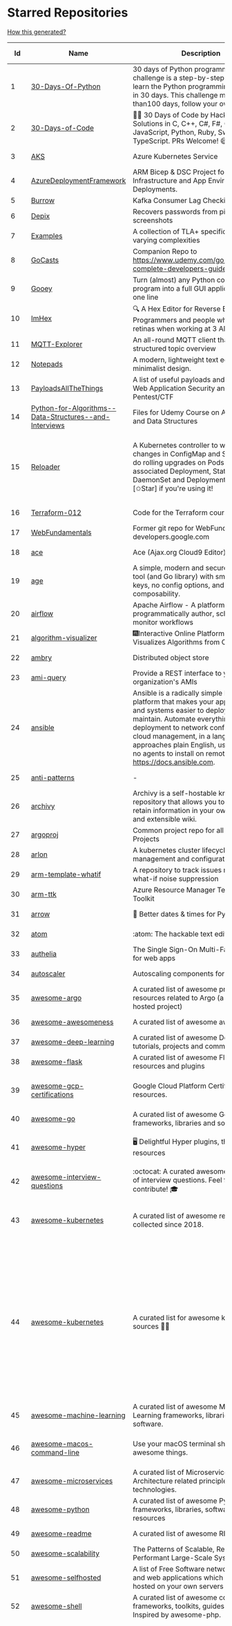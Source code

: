 # Starred Repositories  
[How this generated?](../master/USAGE.md)  
  
| Id 			| Name			| Description | Star Counts | Topics/Tags   | Last Updated 	|  
| ----------- | ----------- 	| ----------- | ----------- | ----------- 	| -----------   |  
|1|[30-Days-Of-Python](https://github.com/Asabeneh/30-Days-Of-Python.git)|30 days of Python programming challenge is a step-by-step guide to learn the Python programming language in 30 days. This challenge may take more than100 days, follow your own pace. |14870||17-11-2021|  
|2|[30-Days-of-Code](https://github.com/xeoneux/30-Days-of-Code.git)|👨‍💻 30 Days of Code by HackerRank Solutions in C, C++, C#, F#, Go, Java, JavaScript, Python, Ruby, Swift & TypeScript. PRs Welcome! 😄|758||17-8-2022|  
|3|[AKS](https://github.com/Azure/AKS.git)|Azure Kubernetes Service|1575||26-9-2022|  
|4|[AzureDeploymentFramework](https://github.com/brwilkinson/AzureDeploymentFramework.git)|ARM Bicep & DSC Project for Azure Infrastructure and App Environment Deployments.|78||12-9-2022|  
|5|[Burrow](https://github.com/linkedin/Burrow.git)|Kafka Consumer Lag Checking|3330|||  
|6|[Depix](https://github.com/beurtschipper/Depix.git)|Recovers passwords from pixelized screenshots|22782||16-6-2022|  
|7|[Examples](https://github.com/tlaplus/Examples.git)|A collection of TLA+ specifications of varying complexities|967||26-9-2022|  
|8|[GoCasts](https://github.com/StephenGrider/GoCasts.git)|Companion Repo to https://www.udemy.com/go-the-complete-developers-guide/|1780||25-8-2017|  
|9|[Gooey](https://github.com/chriskiehl/Gooey.git)|Turn (almost) any Python command line program into a full GUI application with one line|16739||8-5-2022|  
|10|[ImHex](https://github.com/WerWolv/ImHex.git)|🔍 A Hex Editor for Reverse Engineers, Programmers and people who value their retinas when working at 3 AM.|21240||26-9-2022|  
|11|[MQTT-Explorer](https://github.com/thomasnordquist/MQTT-Explorer.git)|An all-round MQTT client that provides a structured topic overview|1949||27-2-2022|  
|12|[Notepads](https://github.com/0x7c13/Notepads.git)|A modern, lightweight text editor with a minimalist design.|6743||7-6-2022|  
|13|[PayloadsAllTheThings](https://github.com/swisskyrepo/PayloadsAllTheThings.git)|A list of useful payloads and bypass for Web Application Security and Pentest/CTF|41377||23-9-2022|  
|14|[Python-for-Algorithms--Data-Structures--and-Interviews](https://github.com/jmportilla/Python-for-Algorithms--Data-Structures--and-Interviews.git)|Files for Udemy Course on Algorithms and Data Structures|2160||1-7-2022|  
|15|[Reloader](https://github.com/stakater/Reloader.git)|A Kubernetes controller to watch changes in ConfigMap and Secrets and do rolling upgrades on Pods with their associated Deployment, StatefulSet, DaemonSet and DeploymentConfig – [✩Star] if you're using it!|4089|kubernetes, openshift, configmap, secrets, pods, deployments, daemonset, statefulsets, k8s, watch-changes, deploymentconfigs|27-9-2022|  
|16|[Terraform-012](https://github.com/addamstj/Terraform-012.git)|Code for the Terraform course|73||6-7-2020|  
|17|[WebFundamentals](https://github.com/google/WebFundamentals.git)|Former git repo for WebFundamentals on developers.google.com|13546||10-8-2022|  
|18|[ace](https://github.com/ajaxorg/ace.git)|Ace (Ajax.org Cloud9 Editor)|24903||26-9-2022|  
|19|[age](https://github.com/FiloSottile/age.git)|A simple, modern and secure encryption tool (and Go library) with small explicit keys, no config options, and UNIX-style composability.|11568||26-9-2022|  
|20|[airflow](https://github.com/apache/airflow.git)|Apache Airflow - A platform to programmatically author, schedule, and monitor workflows|27647||28-9-2022|  
|21|[algorithm-visualizer](https://github.com/algorithm-visualizer/algorithm-visualizer.git)|:fireworks:Interactive Online Platform that Visualizes Algorithms from Code|39133||13-4-2022|  
|22|[ambry](https://github.com/linkedin/ambry.git)|Distributed object store|1560||28-9-2022|  
|23|[ami-query](https://github.com/intuit/ami-query.git)|Provide a REST interface to your organization's AMIs|38||31-8-2020|  
|24|[ansible](https://github.com/ansible/ansible.git)|Ansible is a radically simple IT automation platform that makes your applications and systems easier to deploy and maintain. Automate everything from code deployment to network configuration to cloud management, in a language that approaches plain English, using SSH, with no agents to install on remote systems. https://docs.ansible.com.|54693|python, ansible, hacktoberfest|27-9-2022|  
|25|[anti-patterns](https://github.com/tonybaloney/anti-patterns.git)|-|105||15-7-2022|  
|26|[archivy](https://github.com/archivy/archivy.git)|Archivy is a self-hostable knowledge repository that allows you to learn and retain information in your own personal and extensible wiki.|2909||8-9-2022|  
|27|[argoproj](https://github.com/argoproj/argoproj.git)|Common project repo for all Argo Projects|341|||  
|28|[arlon](https://github.com/arlonproj/arlon.git)|A kubernetes cluster lifecycle management and configuration tool|91|kubernetes, k8s, gitops|28-9-2022|  
|29|[arm-template-whatif](https://github.com/Azure/arm-template-whatif.git)|A repository to track issues related to what-if noise suppression|63||2-8-2022|  
|30|[arm-ttk](https://github.com/Azure/arm-ttk.git)|Azure Resource Manager Template Toolkit|342||26-9-2022|  
|31|[arrow](https://github.com/arrow-py/arrow.git)|🏹 Better dates & times for Python|8059||31-8-2022|  
|32|[atom](https://github.com/atom/atom.git)|:atom: The hackable text editor|58531||27-9-2022|  
|33|[authelia](https://github.com/authelia/authelia.git)|The Single Sign-On Multi-Factor portal for web apps|14279|||  
|34|[autoscaler](https://github.com/kubernetes/autoscaler.git)|Autoscaling components for Kubernetes|6104||26-9-2022|  
|35|[awesome-argo](https://github.com/terrytangyuan/awesome-argo.git)|A curated list of awesome projects and resources related to Argo (a CNCF hosted project)|891||27-9-2022|  
|36|[awesome-awesomeness](https://github.com/bayandin/awesome-awesomeness.git)|A curated list of awesome awesomeness|29370||24-3-2022|  
|37|[awesome-deep-learning](https://github.com/ChristosChristofidis/awesome-deep-learning.git)|A curated list of awesome Deep Learning tutorials, projects and communities.|19489||8-5-2022|  
|38|[awesome-flask](https://github.com/humiaozuzu/awesome-flask.git)|A curated list of awesome Flask resources and plugins|10888||17-9-2019|  
|39|[awesome-gcp-certifications](https://github.com/sathishvj/awesome-gcp-certifications.git)|Google Cloud Platform Certification resources.|2716|google-cloud-platform, certification, gcp, cloud|17-9-2022|  
|40|[awesome-go](https://github.com/avelino/awesome-go.git)|A curated list of awesome Go frameworks, libraries and software|88552||23-9-2022|  
|41|[awesome-hyper](https://github.com/bnb/awesome-hyper.git)|🖥 Delightful Hyper plugins, themes, and resources|10048|hyper, hyperterm, zeit, terminal, awesome, awesome-list|13-7-2021|  
|42|[awesome-interview-questions](https://github.com/DopplerHQ/awesome-interview-questions.git)|:octocat: A curated awesome list of lists of interview questions. Feel free to contribute! :mortar_board: |49978||16-11-2021|  
|43|[awesome-kubernetes](https://github.com/nubenetes/awesome-kubernetes.git)|A curated list of awesome references collected since 2018.|328|kubernetes, cloud, awesome-list, aws, azure, gcp, devops, devops-tools, docker, containers|18-9-2022|  
|44|[awesome-kubernetes](https://github.com/ramitsurana/awesome-kubernetes.git)|A curated list for awesome kubernetes sources :ship::tada:|13097|kubernetes, minikube, meetup, resource, kubernetes-sources, google-cloud, kubernetes-cluster, deploy-kubernetes, aws, enterprise-kubernetes-products, monitoring-kubernetes, azure, schedule, google-kubernetes, docker, cloud-providers, books, machine-learning|18-9-2022|  
|45|[awesome-machine-learning](https://github.com/josephmisiti/awesome-machine-learning.git)|A curated list of awesome Machine Learning frameworks, libraries and software.|56097||25-9-2022|  
|46|[awesome-macos-command-line](https://github.com/herrbischoff/awesome-macos-command-line.git)|Use your macOS terminal shell to do awesome things.|26274|macos, macosx, shell, terminal, awesome-list, awesome, list|2-9-2021|  
|47|[awesome-microservices](https://github.com/mfornos/awesome-microservices.git)|A curated list of Microservice Architecture related principles and technologies.|11408||1-9-2022|  
|48|[awesome-python](https://github.com/vinta/awesome-python.git)|A curated list of awesome Python frameworks, libraries, software and resources|142959||27-7-2022|  
|49|[awesome-readme](https://github.com/matiassingers/awesome-readme.git)|A curated list of awesome READMEs|12947||15-9-2022|  
|50|[awesome-scalability](https://github.com/binhnguyennus/awesome-scalability.git)|The Patterns of Scalable, Reliable, and Performant Large-Scale Systems|40922||24-9-2022|  
|51|[awesome-selfhosted](https://github.com/awesome-selfhosted/awesome-selfhosted.git)|A list of Free Software network services and web applications which can be hosted on your own servers|104141||25-9-2022|  
|52|[awesome-shell](https://github.com/alebcay/awesome-shell.git)|A curated list of awesome command-line frameworks, toolkits, guides and gizmos. Inspired by awesome-php.|24939||27-4-2022|  
|53|[awesome-sre](https://github.com/dastergon/awesome-sre.git)|A curated list of Site Reliability and Production Engineering resources.|9000|site-reliability-engineering, production, availability, monitoring, post-mortem, reliability-engineering, capacity-planning, service-level-agreement, scalability, reliability, alerting, on-call, site-reliability, postmortem, incident-response, sre, awesome, awesome-list, devops, list|22-9-2022|  
|54|[awesome-vscode](https://github.com/viatsko/awesome-vscode.git)|🎨 A curated list of delightful VS Code packages and resources.|21092|visual-studio, vscode, vscode-theme, vscode-extension, awesome, awesome-list, list, visualstudio, visual-studio-code, visual-studio-code-extension, visual-studio-code-theme|11-8-2022|  
|55|[aws-cdk](https://github.com/aws/aws-cdk.git)|The AWS Cloud Development Kit is a framework for defining cloud infrastructure in code|9305||28-9-2022|  
|56|[aws-cli](https://github.com/aws/aws-cli.git)|Universal Command Line Interface for Amazon Web Services|12914|aws, cloud, aws-cli, cloud-management|27-9-2022|  
|57|[aws-cloudformation-user-guide](https://github.com/awsdocs/aws-cloudformation-user-guide.git)|The open source version of the AWS CloudFormation User Guide|670||12-9-2022|  
|58|[aws-eks-best-practices](https://github.com/aws/aws-eks-best-practices.git)|A best practices guide for day 2 operations, including operational excellence, security, reliability, performance efficiency, and cost optimization.|1105||21-9-2022|  
|59|[aws-load-balancer-controller](https://github.com/kubernetes-sigs/aws-load-balancer-controller.git)|A Kubernetes controller for Elastic Load Balancers|3030|kubernetes-ingress-controller, aws, ingress-resource, kubernetes, ingress, k8s-sig-aws|27-9-2022|  
|60|[azkaban](https://github.com/azkaban/azkaban.git)|Azkaban workflow manager.|4133|workflow-engine, azkaban, scheduling, hacktoberfest|27-9-2022|  
|61|[azure-cli](https://github.com/Azure/azure-cli.git)|Azure Command-Line Interface|3252||28-9-2022|  
|62|[azure-docs-bicep-samples](https://github.com/Azure/azure-docs-bicep-samples.git)|-|36||29-8-2022|  
|63|[azure-functions-host](https://github.com/Azure/azure-functions-host.git)|The host/runtime that powers Azure Functions|1758||26-9-2022|  
|64|[azure-powershell](https://github.com/Azure/azure-powershell.git)|Microsoft Azure PowerShell|3282||28-9-2022|  
|65|[azure-quickstart-templates](https://github.com/Azure/azure-quickstart-templates.git)|Azure Quickstart Templates|12172||27-9-2022|  
|66|[azure-sdk-for-python](https://github.com/Azure/azure-sdk-for-python.git)|This repository is for active development of the Azure SDK for Python. For consumers of the SDK we recommend visiting our public developer docs at https://docs.microsoft.com/python/azure/ or our versioned developer docs at https://azure.github.io/azure-sdk-for-python. |3138||28-9-2022|  
|67|[azure4everyone-samples](https://github.com/MarczakIO/azure4everyone-samples.git)|-|192||12-2-2022|  
|68|[bat](https://github.com/sharkdp/bat.git)|A cat(1) clone with wings.|37298|command-line, tool, syntax-highlighting, git, terminal, cli, rust, hacktoberfest|11-9-2022|  
|69|[behave](https://github.com/behave/behave.git)|BDD, Python style.|2704||9-8-2022|  
|70|[benten](https://github.com/intuit/benten.git)|Chatbot Development Framework (with Slack integration for Jira and Jenkins)|129||31-3-2021|  
|71|[bhai-lang](https://github.com/DulLabs/bhai-lang.git)|A toy programming language written in Typescript|3581|||  
|72|[bicep](https://github.com/Azure/bicep.git)|Bicep is a declarative language for describing and deploying Azure resources|2533||27-9-2022|  
|73|[bitcoin](https://github.com/bitcoin/bitcoin.git)|Bitcoin Core integration/staging tree|66289||27-9-2022|  
|74|[black](https://github.com/psf/black.git)|The uncompromising Python code formatter|29232||26-9-2022|  
|75|[blackfriday](https://github.com/russross/blackfriday.git)|Blackfriday: a markdown processor for Go|5004||27-10-2020|  
|76|[blockly](https://github.com/google/blockly.git)|The web-based visual programming editor.|10635||10-8-2022|  
|77|[boto3](https://github.com/boto/boto3.git)|AWS SDK for Python|7576|python, aws, cloud, cloud-management, aws-sdk|27-9-2022|  
|78|[boulder](https://github.com/letsencrypt/boulder.git)|An ACME-based certificate authority, written in Go. |4405||27-9-2022|  
|79|[boundary](https://github.com/hashicorp/boundary.git)|Boundary enables identity-based access management for dynamic infrastructure. |3424|hashicorp, security, zero-trust, hacktoberfest|27-9-2022|  
|80|[brackets](https://github.com/adobe/brackets.git)|An open source code editor for the web, written in JavaScript, HTML and CSS.|33543||18-3-2021|  
|81|[brooklin](https://github.com/linkedin/brooklin.git)|An extensible distributed system for reliable nearline data streaming at scale|783||27-9-2022|  
|82|[brotli](https://github.com/google/brotli.git)|Brotli compression format|11492||12-5-2022|  
|83|[build-your-own-x](https://github.com/codecrafters-io/build-your-own-x.git)|Master programming by recreating your favorite technologies from scratch.|166305||13-9-2022|  
|84|[caddy](https://github.com/caddyserver/caddy.git)|Fast and extensible multi-platform HTTP/3 web server with automatic HTTPS|43366||27-9-2022|  
|85|[cdk8s](https://github.com/cdk8s-team/cdk8s.git)|Define Kubernetes native apps and abstractions using object-oriented programming|3195||28-9-2022|  
|86|[cdnjs](https://github.com/cdnjs/cdnjs.git)|🤖 CDN assets - The #1 free and open source CDN built to make life easier for developers.|9655|cdn, javascript, css, library, web, front-end, foss, opensource, js, font, framework, webdev, fast, speed, http2, spdy, cdnjs|28-9-2022|  
|87|[celery](https://github.com/celery/celery.git)|Distributed Task Queue (development branch)|20156||26-9-2022|  
|88|[cert-manager](https://github.com/cert-manager/cert-manager.git)|Automatically provision and manage TLS certificates in Kubernetes|9391||26-9-2022|  
|89|[chalice](https://github.com/aws/chalice.git)|Python Serverless Microframework for AWS|9213|python, aws, aws-lambda, cloud, serverless, serverless-framework, aws-apigateway, lambda, python3, python27|1-9-2022|  
|90|[chaosmonkey](https://github.com/Netflix/chaosmonkey.git)|Chaos Monkey is a resiliency tool that helps applications tolerate random instance failures.|12709||30-10-2020|  
|91|[charts](https://github.com/helm/charts.git)|⚠️(OBSOLETE) Curated applications for Kubernetes|15457||21-12-2021|  
|92|[cheat.sh](https://github.com/chubin/cheat.sh.git)|the only cheat sheet you need|30569||18-4-2022|  
|93|[checkov](https://github.com/bridgecrewio/checkov.git)|Prevent cloud misconfigurations and find vulnerabilities during build-time in infrastructure as code, container images and open source packages with Checkov by Bridgecrew.|4698|terraform, static-analysis, aws, gcp, azure, aws-security, azure-security, gcp-security, cloudformation, scans, compliance, kubernetes, kubernetes-security, devsecops, policy-as-code, infrastructure-as-code, devops, terraform-security, hacktoberfest, bicep|28-9-2022|  
|94|[chef](https://github.com/chef/chef.git)|Chef Infra, a powerful automation platform that transforms infrastructure into code automating how infrastructure is configured, deployed and managed across any environment, at any scale|7006|chef, devops, cfgmgt, infrastructure, automation, deployment, hacktoberfest|26-9-2022|  
|95|[cilium](https://github.com/cilium/cilium.git)|eBPF-based Networking, Security, and Observability|13114|||  
|96|[clair](https://github.com/quay/clair.git)|Vulnerability Static Analysis for Containers|9040|containers, static-analysis, go, kubernetes, docker, oci, oci-image, vulnerabilities, clair|27-9-2022|  
|97|[cli](https://github.com/cli/cli.git)|GitHub’s official command line tool|29968||28-9-2022|  
|98|[cli-spinners](https://github.com/sindresorhus/cli-spinners.git)|Spinners for use in the terminal|2037||24-7-2022|  
|99|[click](https://github.com/pallets/click.git)|Python composable command line interface toolkit|13004|python, cli, click, pallets|1-9-2022|  
|100|[cloud-custodian](https://github.com/cloud-custodian/cloud-custodian.git)|Rules engine for cloud security, cost optimization, and governance, DSL in yaml for policies to query, filter, and take actions on resources|4406||27-9-2022|  
|101|[codebytere.github.io](https://github.com/codebytere/codebytere.github.io.git)|personal website|460||15-9-2022|  
|102|[codesearch](https://github.com/google/codesearch.git)|Fast, indexed regexp search over large file trees|3165||29-3-2020|  
|103|[computer-science](https://github.com/ossu/computer-science.git)|:mortar_board: Path to a free self-taught education in Computer Science!|124735||25-9-2022|  
|104|[containerd](https://github.com/containerd/containerd.git)|An open and reliable container runtime|12131||26-9-2022|  
|105|[core](https://github.com/home-assistant/core.git)|:house_with_garden: Open source home automation that puts local control and privacy first.|54998||28-9-2022|  
|106|[coredns](https://github.com/coredns/coredns.git)|CoreDNS is a DNS server that chains plugins|9771|dns-server, go, cncf, coredns, plugin, service-discovery|27-9-2022|  
|107|[coreutils](https://github.com/uutils/coreutils.git)|Cross-platform Rust rewrite of the GNU coreutils|12525|rust, coreutils, gnu-coreutils, busybox, cross-platform, command-line-tool|27-9-2022|  
|108|[crouton](https://github.com/dnschneid/crouton.git)|Chromium OS Universal Chroot Environment|8186||11-1-2022|  
|109|[dapr](https://github.com/dapr/dapr.git)|Dapr is a portable, event-driven, runtime for building distributed applications across cloud and edge.|19362||28-9-2022|  
|110|[dashboard](https://github.com/kubernetes/dashboard.git)|General-purpose web UI for Kubernetes clusters|11674||28-9-2022|  
|111|[datamodel-code-generator](https://github.com/koxudaxi/datamodel-code-generator.git)|Pydantic model generator for easy conversion of JSON, OpenAPI, JSON Schema, and YAML data sources.|1181||22-9-2022|  
|112|[design-patterns-for-humans](https://github.com/kamranahmedse/design-patterns-for-humans.git)|An ultra-simplified explanation to design patterns|35017|design-patterns, architecture, software-engineering, engineering, principles, computer-science|27-8-2022|  
|113|[devops-exercises](https://github.com/bregman-arie/devops-exercises.git)|Linux, Jenkins, AWS, SRE, Prometheus, Docker, Python, Ansible, Git, Kubernetes, Terraform, OpenStack, SQL, NoSQL, Azure, GCP, DNS, Elastic, Network, Virtualization. DevOps Interview Questions|30532||20-9-2022|  
|114|[diagrams](https://github.com/mingrammer/diagrams.git)|:art: Diagram as Code for prototyping cloud system architectures|25981||13-9-2022|  
|115|[dns](https://github.com/miekg/dns.git)|DNS library in Go|6530|dnssec, go, dns-library, dns|21-6-2022|  
|116|[dnscontrol](https://github.com/StackExchange/dnscontrol.git)|Synchronize your DNS to multiple providers from a simple DSL|2359|||  
|117|[docker-cheat-sheet](https://github.com/wsargent/docker-cheat-sheet.git)|Docker Cheat Sheet|21117|docker, cheet-sheet|23-6-2022|  
|118|[docker_practice](https://github.com/yeasy/docker_practice.git)|Learn and understand Docker&Container technologies, with real DevOps practice!|21145||12-5-2022|  
|119|[doitlive](https://github.com/sloria/doitlive.git)|Because sometimes you need to do it live|3182||14-8-2022|  
|120|[dokku](https://github.com/dokku/dokku.git)|A docker-powered PaaS that helps you build and manage the lifecycle of applications|23678||19-9-2022|  
|121|[dotfiles](https://github.com/bbkane/dotfiles.git)|Configs for apps I care about|24|dotfiles, zsh, neovim, vscode, git, sqlite, sqlite3|20-9-2022|  
|122|[draft-classic](https://github.com/Azure/draft-classic.git)|A tool for developers to create cloud-native applications on Kubernetes.|3952||26-2-2020|  
|123|[drawio](https://github.com/jgraph/drawio.git)|Source to app.diagrams.net|31373||27-9-2022|  
|124|[driftctl](https://github.com/snyk/driftctl.git)|Detect, track and alert on infrastructure drift|1979||9-9-2022|  
|125|[duf](https://github.com/muesli/duf.git)|Disk Usage/Free Utility - a better 'df' alternative|9895||27-9-2022|  
|126|[eBPF-Package-Repository](https://github.com/l3af-project/eBPF-Package-Repository.git)|eBPF Programs|17|||  
|127|[echarts](https://github.com/apache/echarts.git)|Apache ECharts is a powerful, interactive charting and data visualization library for browser|52585||28-9-2022|  
|128|[echo](https://github.com/labstack/echo.git)|High performance, minimalist Go web framework|23851||14-9-2022|  
|129|[ecs-refarch-service-discovery](https://github.com/awslabs/ecs-refarch-service-discovery.git)|An EC2 Container Service Reference Architecture for providing Service Discovery to containers using CloudWatch Events, Lambda and Route 53 private hosted zones. |441||25-7-2016|  
|130|[eks-anywhere](https://github.com/aws/eks-anywhere.git)|Run Amazon EKS on your own infrastructure 🚀|1641||27-9-2022|  
|131|[elasticsearch](https://github.com/elastic/elasticsearch.git)|Free and Open, Distributed, RESTful Search Engine|61270||27-9-2022|  
|132|[emissary](https://github.com/emissary-ingress/emissary.git)|open source Kubernetes-native API gateway for microservices built on the Envoy Proxy|3881|ambassador, kubernetes, gateway-api, microservice, cloud-native, api-gateway, docker, api-management, kubernetes-ingress, envoy-proxy, envoy, kubernetes-annotations|27-9-2022|  
|133|[eng-practices](https://github.com/google/eng-practices.git)|Google's Engineering Practices documentation|18791||17-8-2022|  
|134|[engineering-blogs](https://github.com/kilimchoi/engineering-blogs.git)|A curated list of engineering blogs|22204||29-7-2022|  
|135|[envoy](https://github.com/envoyproxy/envoy.git)|Cloud-native high-performance edge/middle/service proxy|20526||27-9-2022|  
|136|[eruda](https://github.com/liriliri/eruda.git)|Console for mobile browsers|12905|console, mobile, debugger, developer-tools, eruda|26-8-2022|  
|137|[every-programmer-should-know](https://github.com/mtdvio/every-programmer-should-know.git)|A collection of (mostly) technical things every software developer should know about|63069||1-9-2022|  
|138|[ewd998](https://github.com/tlaplus-workshops/ewd998.git)|Distributed termination detection on a ring, due to Shmuel Safra:|22||20-5-2022|  
|139|[examples](https://github.com/kubernetes/examples.git)|Kubernetes application example tutorials|5177||21-7-2022|  
|140|[face_recognition](https://github.com/ageitgey/face_recognition.git)|The world's simplest facial recognition api for Python and the command line|45876||10-6-2022|  
|141|[faker](https://github.com/joke2k/faker.git)|Faker is a Python package that generates fake data for you.|14777||26-9-2022|  
|142|[falcon](https://github.com/falconry/falcon.git)|The no-magic web data plane API and microservices framework for Python developers, with a focus on reliability, correctness, and performance at scale.|8883|python, framework, rest, microservices, web, api, http, wsgi, asgi, api-rest|16-9-2022|  
|143|[fasthttp](https://github.com/valyala/fasthttp.git)|Fast HTTP package for Go. Tuned for high performance. Zero memory allocations in hot paths. Up to 10x faster than net/http|18457||18-9-2022|  
|144|[fd](https://github.com/sharkdp/fd.git)|A simple, fast and user-friendly alternative to 'find'|24684|command-line, tool, filesystem, search, regex, rust, cli, terminal, hacktoberfest|27-9-2022|  
|145|[flamethrower](https://github.com/DNS-OARC/flamethrower.git)|a DNS performance and functional testing utility supporting UDP, TCP, DoT and DoH (by @ns1labs)|259||5-7-2022|  
|146|[flasgger](https://github.com/flasgger/flasgger.git)|Easy OpenAPI specs and Swagger UI for your Flask API|3075||21-1-2022|  
|147|[flask-celery-example](https://github.com/miguelgrinberg/flask-celery-example.git)|This repository contains the example code for my blog article Using Celery with Flask.|1093||12-9-2021|  
|148|[flask-swagger-ui](https://github.com/sveint/flask-swagger-ui.git)|Swagger UI blueprint for flask|151||24-5-2022|  
|149|[flower](https://github.com/mher/flower.git)|Real-time monitor and web admin for Celery distributed task queue|5388||9-9-2022|  
|150|[flux](https://github.com/fluxcd/flux.git)|Successor: https://github.com/fluxcd/flux2 — The GitOps Kubernetes operator|6930||30-8-2022|  
|151|[forcediphttpsadapter](https://github.com/Roadmaster/forcediphttpsadapter.git)|A requests TransportAdapter allowing to force a specific IP for HTTPS connections.|43||1-11-2021|  
|152|[free-programming-books](https://github.com/EbookFoundation/free-programming-books.git)|:books: Freely available programming books|250217||26-9-2022|  
|153|[frp](https://github.com/fatedier/frp.git)|A fast reverse proxy to help you expose a local server behind a NAT or firewall to the internet.|60398||8-9-2022|  
|154|[fucking-algorithm](https://github.com/labuladong/fucking-algorithm.git)|刷算法全靠套路，认准 labuladong 就够了！English version supported! Crack LeetCode, not only how, but also why. |110604||19-9-2022|  
|155|[gcsfuse](https://github.com/GoogleCloudPlatform/gcsfuse.git)|A user-space file system for interacting with Google Cloud Storage|1530||28-9-2022|  
|156|[git-standup](https://github.com/kamranahmedse/git-standup.git)|Recall what you did on the last working day. Psst! or be nosy and find what someone else in your team did ;-)|7227||30-9-2021|  
|157|[gitbook](https://github.com/GitbookIO/gitbook.git)|📝 Modern documentation format and toolchain using Git and Markdown|25043|||  
|158|[github-cheat-sheet](https://github.com/tiimgreen/github-cheat-sheet.git)|A list of cool features of Git and GitHub.|37041||28-5-2022|  
|159|[github-readme-stats](https://github.com/anuraghazra/github-readme-stats.git)|:zap: Dynamically generated stats for your github readmes|46253|profile-readme, dynamic, readme-generator, serverless, hacktoberfest, readme-stats|25-9-2022|  
|160|[github1s](https://github.com/conwnet/github1s.git)|One second to read GitHub code with VS Code.|21249||19-9-2022|  
|161|[gitignore](https://github.com/github/gitignore.git)|A collection of useful .gitignore templates|138824||10-5-2022|  
|162|[gitops-engine](https://github.com/argoproj/gitops-engine.git)|Democratizing GitOps|1398|gitops, kubernetes, continuous-deployment|16-9-2022|  
|163|[gitui](https://github.com/extrawurst/gitui.git)|Blazing 💥 fast terminal-ui for git written in rust 🦀|10625||27-9-2022|  
|164|[glb-director](https://github.com/github/glb-director.git)|GitHub Load Balancer Director and supporting tooling.|2204||1-2-2022|  
|165|[gloo](https://github.com/solo-io/gloo.git)|The Feature-rich, Kubernetes-native, Next-Generation API Gateway Built on Envoy|3542||27-9-2022|  
|166|[go-fuzz](https://github.com/dvyukov/go-fuzz.git)|Randomized testing for Go|4476|fuzzing, testing, go|26-7-2022|  
|167|[go-github](https://github.com/google/go-github.git)|Go library for accessing the GitHub v3 API|8828||27-9-2022|  
|168|[go-restful](https://github.com/emicklei/go-restful.git)|package for building REST-style Web Services using Go|4603||18-8-2022|  
|169|[go-spew](https://github.com/davecgh/go-spew.git)|Implements a deep pretty printer for Go data structures to aid in debugging|5313||30-8-2018|  
|170|[goaccess](https://github.com/allinurl/goaccess.git)|GoAccess is a real-time web log analyzer and interactive viewer that runs in a terminal in *nix systems or through your browser.|15177||26-9-2022|  
|171|[gobgp](https://github.com/osrg/gobgp.git)|BGP implemented in the Go Programming Language|2998||22-9-2022|  
|172|[golang-web-dev](https://github.com/GoesToEleven/golang-web-dev.git)|-|3071||13-12-2019|  
|173|[goldmark](https://github.com/yuin/goldmark.git)|:trophy: A markdown parser written in Go. Easy to extend, standard(CommonMark) compliant, well structured.|2342||25-9-2022|  
|174|[google-api-python-client](https://github.com/googleapis/google-api-python-client.git)|🐍 The official Python client library for Google's discovery based APIs.|5978||27-9-2022|  
|175|[google-cloud-python](https://github.com/googleapis/google-cloud-python.git)|Google Cloud Client Library for Python|3979||31-8-2022|  
|176|[google-maps-services-python](https://github.com/googlemaps/google-maps-services-python.git)|Python client library for Google Maps API Web Services|3678||19-5-2022|  
|177|[googlesre](https://github.com/google/googlesre.git)|-|82||4-4-2022|  
|178|[gotty](https://github.com/sorenisanerd/gotty.git)|Share your terminal as a web application|1636||2-9-2022|  
|179|[gping](https://github.com/orf/gping.git)|Ping, but with a graph|6691||19-9-2022|  
|180|[grafana](https://github.com/grafana/grafana.git)|The open and composable observability and data visualization platform. Visualize metrics, logs, and traces from multiple sources like Prometheus, Loki, Elasticsearch, InfluxDB, Postgres and many more. |51200|||  
|181|[graphene-django](https://github.com/graphql-python/graphene-django.git)|Integrate GraphQL into your Django project.|3925||26-9-2022|  
|182|[grex](https://github.com/pemistahl/grex.git)|A command-line tool and Rust library for generating regular expressions from user-provided test cases|5590||15-8-2022|  
|183|[greykite](https://github.com/linkedin/greykite.git)|A flexible, intuitive and fast forecasting library|1598||31-8-2022|  
|184|[guacamole-server](https://github.com/apache/guacamole-server.git)|Mirror of Apache Guacamole Server|2225||13-9-2022|  
|185|[haproxy](https://github.com/haproxy/haproxy.git)|HAProxy Load Balancer's development branch (mirror of git.haproxy.org)|3144||27-9-2022|  
|186|[helm](https://github.com/helm/helm.git)|The Kubernetes Package Manager|22664|cncf, chart, kubernetes, helm, charts|23-9-2022|  
|187|[helmfile](https://github.com/roboll/helmfile.git)|Deploy Kubernetes Helm Charts|3929|kubernetes, helm, chart|5-6-2022|  
|188|[hey](https://github.com/rakyll/hey.git)|HTTP load generator, ApacheBench (ab) replacement|14309||23-3-2021|  
|189|[homebrew-cask](https://github.com/Homebrew/homebrew-cask.git)|🍻 A CLI workflow for the administration of macOS applications distributed as binaries|19459||28-9-2022|  
|190|[htmlq](https://github.com/mgdm/htmlq.git)|Like jq, but for HTML.|6111||3-1-2022|  
|191|[htop](https://github.com/htop-dev/htop.git)|htop - an interactive process viewer|4091||23-9-2022|  
|192|[http2smugl](https://github.com/neex/http2smugl.git)|-|459||7-7-2022|  
|193|[httpstat](https://github.com/reorx/httpstat.git)|curl statistics made simple|5225||24-12-2020|  
|194|[hub](https://github.com/github/hub.git)|A command-line tool that makes git easier to use with GitHub.|22069||4-4-2022|  
|195|[hugo](https://github.com/gohugoio/hugo.git)|The world’s fastest framework for building websites.|62613||27-9-2022|  
|196|[hugo-PaperMod](https://github.com/adityatelange/hugo-PaperMod.git)| A fast, clean, responsive Hugo theme.|4504|fast, clean, mit-license, hugo-theme, high-performance, blog, portfolio, grayscale, hugo, feature-rich, well-documented, hugo-blog-theme, blog-theme, theme, papermod|3-9-2022|  
|197|[hygieia](https://github.com/hygieia/hygieia.git)|CapitalOne  DevOps Dashboard|3710|devops, dashboard, hygieia, delivery-pipeline, visualization, continuous-delivery, continuous-deployment, continuous-integration|23-9-2021|  
|198|[hyper](https://github.com/vercel/hyper.git)|A terminal built on web technologies|39338|terminal, javascript, html, css, react, terminal-emulators, hyper, macos, linux|19-9-2022|  
|199|[influxdb](https://github.com/influxdata/influxdb.git)|Scalable datastore for metrics, events, and real-time analytics|24197||27-9-2022|  
|200|[ingress-nginx](https://github.com/kubernetes/ingress-nginx.git)|Ingress-NGINX Controller for Kubernetes|13513||27-9-2022|  
|201|[interactive-coding-challenges](https://github.com/donnemartin/interactive-coding-challenges.git)|120+ interactive Python coding interview challenges (algorithms and data structures).  Includes Anki flashcards.|26210||5-8-2020|  
|202|[interviews](https://github.com/kdn251/interviews.git)|Everything you need to know to get the job.|58298||6-6-2020|  
|203|[ipvs](https://github.com/cloudflare/ipvs.git)|Package ipvs allows you to manage Linux IPVS services and destinations|79||23-11-2021|  
|204|[ipython](https://github.com/ipython/ipython.git)|Official repository for IPython itself. Other repos in the IPython organization contain things like the website, documentation builds, etc.|15526||9-9-2022|  
|205|[iris](https://github.com/kataras/iris.git)|The fastest HTTP/2 Go Web Framework. New, modern, easy to learn. Fast development with Code you control. Unbeatable cost-performance ratio :leaves: :rocket:   谢谢   #golang|22971||27-9-2022|  
|206|[iris](https://github.com/linkedin/iris.git)|Iris is a highly configurable and flexible service for paging and messaging.|699||27-6-2022|  
|207|[istio](https://github.com/istio/istio.git)|Connect, secure, control, and observe services.|31437|microservices, service-mesh, lyft-envoy, kubernetes, api-management, circuit-breaker, polyglot-microservices, enforce-policies, proxies, microservice, envoy, consul, nomad, request-routing, resiliency, fault-injection|28-9-2022|  
|208|[jaeger](https://github.com/jaegertracing/jaeger.git)|CNCF Jaeger, a Distributed Tracing Platform|16457|distributed-tracing, cncf, tracing, observability, jaeger, opentelemetry|27-9-2022|  
|209|[jira](https://github.com/go-jira/jira.git)|simple jira command line client in Go|2557||28-11-2021|  
|210|[jq](https://github.com/stedolan/jq.git)|Command-line JSON processor|23123||26-5-2022|  
|211|[json-server](https://github.com/typicode/json-server.git)|Get a full fake REST API with zero coding in less than 30 seconds (seriously)|63519||3-5-2022|  
|212|[jsonnet](https://github.com/google/jsonnet.git)|Jsonnet - The data templating language|5806||28-9-2022|  
|213|[jsonschema](https://github.com/python-jsonschema/jsonschema.git)|An implementation of the JSON Schema specification for Python|3847|json-schema, json, validation, schema, jsonschema|10-9-2022|  
|214|[k6](https://github.com/grafana/k6.git)|A modern load testing tool, using Go and JavaScript - https://k6.io|18016||27-9-2022|  
|215|[k8s-conformance](https://github.com/cncf/k8s-conformance.git)|🧪CNCF K8s Conformance Working Group|702||23-9-2022|  
|216|[katran](https://github.com/facebookincubator/katran.git)|A high performance layer 4 load balancer|3844||28-9-2022|  
|217|[kb](https://github.com/gnebbia/kb.git)|A minimalist command line knowledge base manager|2883||22-9-2022|  
|218|[kind](https://github.com/kubernetes-sigs/kind.git)|Kubernetes IN Docker - local clusters for testing Kubernetes|10517|||  
|219|[kong](https://github.com/Kong/kong.git)|🦍 The Cloud-Native API Gateway |32971||27-9-2022|  
|220|[kopf](https://github.com/nolar/kopf.git)|A Python framework to write Kubernetes operators in just a few lines of code|1276||24-7-2022|  
|221|[kops](https://github.com/kubernetes/kops.git)|Kubernetes Operations (kOps) - Production Grade k8s Installation, Upgrades and Management|14358|||  
|222|[kraken](https://github.com/uber/kraken.git)|P2P Docker registry capable of distributing TBs of data in seconds|5183||22-9-2022|  
|223|[ksonnet](https://github.com/ksonnet/ksonnet.git)|A CLI-supported framework that streamlines writing and deployment of Kubernetes configurations to multiple clusters.|1155||5-2-2019|  
|224|[kube2iam](https://github.com/jtblin/kube2iam.git)|kube2iam  provides different AWS IAM roles for pods running on Kubernetes|1865|kubernetes, aws||  
|225|[kubectl-aliases](https://github.com/ahmetb/kubectl-aliases.git)|Programmatically generated handy kubectl aliases.|2655|kubernetes, kubectl|5-4-2022|  
|226|[kubectx](https://github.com/ahmetb/kubectx.git)|Faster way to switch between clusters and namespaces in kubectl|13814|kubernetes, kubectl, kubectl-plugins, kubernetes-clusters|4-8-2022|  
|227|[kubeflow](https://github.com/kubeflow/kubeflow.git)|Machine Learning Toolkit for Kubernetes|11883||22-9-2022|  
|228|[kubernetes](https://github.com/kubernetes/kubernetes.git)|Production-Grade Container Scheduling and Management|92414||28-9-2022|  
|229|[kubernetes-external-secrets](https://github.com/external-secrets/kubernetes-external-secrets.git)|Integrate external secret management systems with Kubernetes|2588||28-5-2022|  
|230|[kubernetes-handbook](https://github.com/rootsongjc/kubernetes-handbook.git)|Kubernetes中文指南/云原生应用架构实战手册 -  https://jimmysong.io/kubernetes-handbook|10305||16-9-2022|  
|231|[kubernetes-network-policy-recipes](https://github.com/ahmetb/kubernetes-network-policy-recipes.git)|Example recipes for Kubernetes Network Policies that you can just copy paste|4351|kubernetes, networking, security|12-7-2022|  
|232|[kubernetes-the-hard-way](https://github.com/kelseyhightower/kubernetes-the-hard-way.git)|Bootstrap Kubernetes the hard way on Google Cloud Platform. No scripts.|32753||2-5-2021|  
|233|[kubescape](https://github.com/kubescape/kubescape.git)|Kubescape is a K8s open-source tool providing a multi-cloud K8s single pane of glass, including risk analysis, security compliance, RBAC visualizer and image vulnerabilities scanning. |6984||22-9-2022|  
|234|[kubesphere](https://github.com/kubesphere/kubesphere.git)|The container platform tailored for Kubernetes multi-cloud, datacenter, and edge management ⎈ 🖥 ☁️|11047|||  
|235|[kubespray](https://github.com/kubernetes-sigs/kubespray.git)|Deploy a Production Ready Kubernetes Cluster|12925|||  
|236|[kubetools](https://github.com/collabnix/kubetools.git)|Kubetools - Curated List of Kubernetes Tools|605||12-9-2022|  
|237|[kubewatch](https://github.com/vmware-archive/kubewatch.git)|Watch k8s events and trigger Handlers|2410||8-4-2022|  
|238|[kudu](https://github.com/projectkudu/kudu.git)|Kudu is the engine behind git/hg deployments, WebJobs, and various other features in Azure Web Sites. It can also run outside of Azure.|2964||21-9-2022|  
|239|[kustomize](https://github.com/kubernetes-sigs/kustomize.git)|Customization of kubernetes YAML configurations|8877||27-9-2022|  
|240|[landscape](https://github.com/cncf/landscape.git)|🌄The Cloud Native Interactive Landscape filters and sorts hundreds of projects and products, and shows details including GitHub stars, funding or market cap, first and last commits, contributor counts, headquarters location, and recent tweets.|8488|||  
|241|[lazydocker](https://github.com/jesseduffield/lazydocker.git)|The lazier way to manage everything docker|23813||18-6-2022|  
|242|[learn-regex](https://github.com/ziishaned/learn-regex.git)|Learn regex the easy way|42796||1-2-2022|  
|243|[learnopencv](https://github.com/spmallick/learnopencv.git)|Learn OpenCV  : C++ and Python Examples|17133|computer-vision, machine-learning, ai, deep-learning, deep-neural-networks, deeplearning, computervision, opencv, opencv-python, opencv-library, opencv3, opencv-cpp, opencv-tutorial|27-9-2022|  
|244|[lens](https://github.com/lensapp/lens.git)|Lens - The way the world runs Kubernetes|19507|||  
|245|[leveldb](https://github.com/google/leveldb.git)|LevelDB is a fast key-value storage library written at Google that provides an ordered mapping from string keys to string values.|30743||18-7-2022|  
|246|[life](https://github.com/cheeaun/life.git)|Life - a timeline of important events in my life|2676|life, timeline, markdown|14-10-2018|  
|247|[linkedin-skill-assessments-quizzes](https://github.com/Ebazhanov/linkedin-skill-assessments-quizzes.git)|Full reference of LinkedIn answers 2022 for skill assessments (aws-lambda, rest-api, javascript, react, git, html, jquery, mongodb, java, Go, python, machine-learning, power-point) linkedin excel test lösungen, linkedin machine learning test LinkedIn test questions and answers |18369|linkedin, quiz-questions, answers, assessment, quiz, linkedin-questions, free, hacktoberfest, hacktoberfest2020, exam, skills, hacktoberfest2021, golang, 2022, english, france, german, italy, spain|27-9-2022|  
|248|[linkerd2](https://github.com/linkerd/linkerd2.git)|Ultralight, security-first service mesh for Kubernetes. Main repo for Linkerd 2.x.|8879||28-9-2022|  
|249|[linux-insides](https://github.com/0xAX/linux-insides.git)|A little bit about a linux kernel|27107|linux-kernel, linux-insides, linux|8-8-2022|  
|250|[litestream](https://github.com/benbjohnson/litestream.git)|Streaming replication for SQLite.|7457||8-8-2022|  
|251|[localstack](https://github.com/localstack/localstack.git)|💻  A fully functional local AWS cloud stack. Develop and test your cloud & Serverless apps offline!|43695||27-9-2022|  
|252|[logrus](https://github.com/sirupsen/logrus.git)|Structured, pluggable logging for Go.|21366|logging, logrus, go|19-7-2022|  
|253|[loguru](https://github.com/Delgan/loguru.git)|Python logging made (stupidly) simple|12996||19-9-2022|  
|254|[lovefield](https://github.com/google/lovefield.git)|Lovefield is a relational database for web apps. Written in JavaScript, works cross-browser. Provides SQL-like APIs that are fast, safe, and easy to use.|6813||19-5-2020|  
|255|[machine](https://github.com/docker/machine.git)|Machine management for a container-centric world|6513||2-9-2019|  
|256|[marathon](https://github.com/mesosphere/marathon.git)|Deploy and manage containers (including Docker) on top of Apache Mesos at scale.|4047|dcos-orchestration-guild, dcos|27-7-2021|  
|257|[markdown-here](https://github.com/adam-p/markdown-here.git)|Google Chrome, Firefox, and Thunderbird extension that lets you write email in Markdown and render it before sending.|56770||30-9-2018|  
|258|[mdBook](https://github.com/rust-lang/mdBook.git)|Create book from markdown files. Like Gitbook but implemented in Rust|10734||24-9-2022|  
|259|[memray](https://github.com/bloomberg/memray.git)|Memray is a memory profiler for Python|9265|memory, memory-leak, memory-leak-detection, memory-profiler, profiler, python, python3|27-9-2022|  
|260|[mergestat](https://github.com/mergestat/mergestat.git)|Query git repositories with SQL. Generate reports, perform status checks, analyze codebases. 🔍 📊|3170||2-8-2022|  
|261|[microservices-demo](https://github.com/GoogleCloudPlatform/microservices-demo.git)|Sample cloud-native application with 10 microservices showcasing Kubernetes, Istio, gRPC and OpenCensus.|12937|||  
|262|[minikube](https://github.com/kubernetes/minikube.git)|Run Kubernetes locally|24853||26-9-2022|  
|263|[miniserve](https://github.com/svenstaro/miniserve.git)|🌟 For when you really just want to serve some files over HTTP right now!|3637||27-9-2022|  
|264|[mkcert](https://github.com/FiloSottile/mkcert.git)|A simple zero-config tool to make locally trusted development certificates with any names you'd like.|36980|https, tls, certificates, local-development, localhost, root-ca, macos, linux, windows, ios, firefox, chrome|26-4-2022|  
|265|[monkey](https://github.com/bouk/monkey.git)|Monkey patching in Go|3036||9-12-2019|  
|266|[monorepo](https://github.com/mito-ds/monorepo.git)|The mitosheet package, trymito.io, and other public Mito code.|1276||26-9-2022|  
|267|[mux](https://github.com/gorilla/mux.git)|A powerful HTTP router and URL matcher for building Go web servers with 🦍|17413|mux, go, gorilla, router, http, middleware|17-8-2022|  
|268|[my-mac-os](https://github.com/nikitavoloboev/my-mac-os.git)|List of applications and tools that make my macOS experience even more amazing|18995||12-4-2022|  
|269|[mypy](https://github.com/python/mypy.git)|Optional static typing for Python|13838||27-9-2022|  
|270|[nativefier](https://github.com/nativefier/nativefier.git)|Make any web page a desktop application|31718|nodejs, electron, linux, windows, macos, desktop-application|18-9-2022|  
|271|[netdata](https://github.com/netdata/netdata.git)|Real-time performance monitoring, done right! https://www.netdata.cloud|60747||28-9-2022|  
|272|[nginx-admins-handbook](https://github.com/trimstray/nginx-admins-handbook.git)|How to improve NGINX performance, security, and other important things.|12826||20-10-2021|  
|273|[nginx-module-vts](https://github.com/vozlt/nginx-module-vts.git)|Nginx virtual host traffic status module|2734||27-9-2022|  
|274|[ngrok](https://github.com/inconshreveable/ngrok.git)|Introspected tunnels to localhost|22152||31-5-2016|  
|275|[nocode](https://github.com/kelseyhightower/nocode.git)|The best way to write secure and reliable applications. Write nothing; deploy nowhere.|53778||21-1-2020|  
|276|[nprogress](https://github.com/rstacruz/nprogress.git)|For slim progress bars like on YouTube, Medium, etc|24706||19-4-2020|  
|277|[ntopng](https://github.com/ntop/ntopng.git)|Web-based Traffic and Security Network Traffic Monitoring|4831||27-9-2022|  
|278|[octant](https://github.com/vmware-tanzu/octant.git)|Highly extensible platform for developers to better understand the complexity of Kubernetes clusters.|6035|golang, octant, kubernetes-clusters, go, kubernetes|24-2-2022|  
|279|[octodns](https://github.com/octodns/octodns.git)|Tools for managing DNS across multiple providers|2449||27-9-2022|  
|280|[ohmyzsh](https://github.com/ohmyzsh/ohmyzsh.git)|🙃   A delightful community-driven (with 2,000+ contributors) framework for managing your zsh configuration. Includes 300+ optional plugins (rails, git, macOS, hub, docker, homebrew, node, php, python, etc), 140+ themes to spice up your morning, and an auto-update tool so that makes it easy to keep up with the latest updates from the community.|150491||10-9-2022|  
|281|[onedev](https://github.com/theonedev/onedev.git)|Self-hosted Git Server with CI/CD and Kanban|9664||27-9-2022|  
|282|[opencensus-python](https://github.com/census-instrumentation/opencensus-python.git)|A stats collection and distributed tracing framework|631|||  
|283|[opengrok](https://github.com/oracle/opengrok.git)|OpenGrok is a fast and usable source code search and cross reference engine, written in Java|3710||18-9-2022|  
|284|[operator-sdk](https://github.com/operator-framework/operator-sdk.git)|SDK for building Kubernetes applications. Provides high level APIs, useful abstractions, and project scaffolding.|6039||26-9-2022|  
|285|[oss-fuzz](https://github.com/google/oss-fuzz.git)|OSS-Fuzz - continuous fuzzing for open source software.|7882||27-9-2022|  
|286|[outrun](https://github.com/Overv/outrun.git)|Execute a local command using the processing power of another Linux machine.|3059||22-3-2021|  
|287|[packer](https://github.com/hashicorp/packer.git)|Packer is a tool for creating identical machine images for multiple platforms from a single source configuration.|13955||23-9-2022|  
|288|[papers-we-love](https://github.com/papers-we-love/papers-we-love.git)|Papers from the computer science community to read and discuss.|64612||13-9-2022|  
|289|[pex](https://github.com/pantsbuild/pex.git)|A library and tool for generating .pex (Python EXecutable) files|2157|||  
|290|[pi-hole](https://github.com/pi-hole/pi-hole.git)|A black hole for Internet advertisements|38831||19-9-2022|  
|291|[pinpoint](https://github.com/pinpoint-apm/pinpoint.git)|APM, (Application Performance Management) tool for large-scale distributed systems. |12401|||  
|292|[pipenv](https://github.com/pypa/pipenv.git)| Python Development Workflow for Humans.|23313|||  
|293|[ploomber](https://github.com/ploomber/ploomber.git)|The fastest ⚡️ way to build data pipelines. Develop iteratively, deploy anywhere. ☁️|2702|workflow, machine-learning, data-science, data-engineering, mlops, papermill, jupyter, jupyter-notebooks, pipelines, vscode, pycharm, notebooks, hacktoberfest|28-9-2022|  
|294|[pongo2](https://github.com/flosch/pongo2.git)|Django-syntax like template-engine for Go|2360||12-9-2022|  
|295|[portainer](https://github.com/portainer/portainer.git)|Making Docker and Kubernetes management easy.|23150|||  
|296|[pre-commit-terraform](https://github.com/antonbabenko/pre-commit-terraform.git)|pre-commit git hooks to take care of Terraform configurations 🇺🇦|2072|git-hooks, terraform, code-style, hooks, pre-commit, automation, terraform-docs, terragrunt|7-9-2022|  
|297|[predictive-horizontal-pod-autoscaler](https://github.com/jthomperoo/predictive-horizontal-pod-autoscaler.git)|Horizontal Pod Autoscaler built with predictive abilities using statistical models|209||23-7-2022|  
|298|[professional-programming](https://github.com/charlax/professional-programming.git)|A collection of learning resources for curious software engineers|20595|read-articles, programmer, professional, scalability, concepts, documentation, lessons-learned, engineer, programming-language, learning, architecture, computer-science, software-engineering|26-9-2022|  
|299|[profile-summary-for-github](https://github.com/tipsy/profile-summary-for-github.git)|Tool for visualizing GitHub profiles|19628||2-7-2022|  
|300|[project-based-learning](https://github.com/practical-tutorials/project-based-learning.git)|Curated list of project-based tutorials|78336|tutorial, project, beginner-project, webdevelopment, python, javascript, cpp, golang|28-8-2022|  
|301|[project-layout](https://github.com/golang-standards/project-layout.git)|Standard Go Project Layout|34787||1-7-2022|  
|302|[prometheus](https://github.com/prometheus/prometheus.git)|The Prometheus monitoring system and time series database.|44476||27-9-2022|  
|303|[protobuf](https://github.com/protocolbuffers/protobuf.git)|Protocol Buffers - Google's data interchange format|56424||27-9-2022|  
|304|[public-apis](https://github.com/public-apis/public-apis.git)|A collective list of free APIs|209986||19-7-2022|  
|305|[pulumi](https://github.com/pulumi/pulumi.git)|Pulumi - Universal Infrastructure as Code. Your Cloud, Your Language, Your Way 🚀|13781||27-9-2022|  
|306|[pyWhat](https://github.com/bee-san/pyWhat.git)|🐸   Identify anything. pyWhat easily lets you identify emails, IP addresses, and more. Feed it a .pcap file or some text and it'll tell you what it is! 🧙‍♀️|5413||9-5-2022|  
|307|[pycryptodome](https://github.com/Legrandin/pycryptodome.git)|A self-contained cryptographic library for Python|2135||20-8-2022|  
|308|[pycurl](https://github.com/pycurl/pycurl.git)|PycURL - Python interface to libcurl|897||14-9-2022|  
|309|[pydantic](https://github.com/pydantic/pydantic.git)|Data parsing and validation using Python type hints|11166||24-9-2022|  
|310|[pyenv](https://github.com/pyenv/pyenv.git)|Simple Python version management|28870||23-9-2022|  
|311|[pygradle](https://github.com/linkedin/pygradle.git)|Using Gradle to build Python projects|560||3-3-2020|  
|312|[pyinotify](https://github.com/seb-m/pyinotify.git)|Monitoring filesystems events with inotify on Linux.|2206||4-6-2015|  
|313|[pyjwt](https://github.com/jpadilla/pyjwt.git)|JSON Web Token implementation in Python|4336|||  
|314|[pyscript](https://github.com/pyscript/pyscript.git)|Home Page: https://pyscript.net  Examples: https://pyscript.net/examples|14570|python, html, javascript|26-9-2022|  
|315|[pytest](https://github.com/pytest-dev/pytest.git)|The pytest framework makes it easy to write small tests, yet scales to support complex functional testing|9265||21-9-2022|  
|316|[python-cheatsheet](https://github.com/gto76/python-cheatsheet.git)|Comprehensive Python Cheatsheet|30205|cheatsheet, python, reference, python-cheatsheet|19-9-2022|  
|317|[python-concurrency](https://github.com/volker48/python-concurrency.git)|Code examples from my toptal engineering blog article|144|||  
|318|[python-container](https://github.com/googleapis/python-container.git)|-|34|||  
|319|[python-fire](https://github.com/google/python-fire.git)|Python Fire is a library for automatically generating command line interfaces (CLIs) from absolutely any Python object.|23092||16-4-2022|  
|320|[python-guide](https://github.com/realpython/python-guide.git)|Python best practices guidebook, written for humans. |25378||3-8-2022|  
|321|[python-patterns](https://github.com/faif/python-patterns.git)|A collection of design patterns/idioms in Python|35131||8-8-2022|  
|322|[python-prompt-toolkit](https://github.com/prompt-toolkit/python-prompt-toolkit.git)|Library for building powerful interactive command line applications in Python|7933||2-9-2022|  
|323|[python-telegram-bot](https://github.com/python-telegram-bot/python-telegram-bot.git)|We have made you a wrapper you can't refuse|19775||22-9-2022|  
|324|[python-terraform](https://github.com/beelit94/python-terraform.git)|-|395||21-6-2022|  
|325|[raft.tla](https://github.com/ongardie/raft.tla.git)|TLA+ specification for the Raft consensus algorithm|339||4-5-2020|  
|326|[rancher](https://github.com/rancher/rancher.git)|Complete container management platform|19878||27-9-2022|  
|327|[ray](https://github.com/ray-project/ray.git)|Ray is a unified framework for scaling AI and Python applications. Ray consists of a core distributed runtime and a toolkit of libraries (Ray AIR) for accelerating ML workloads.|22154|ray, distributed, parallel, machine-learning, reinforcement-learning, deep-learning, python, rllib, hyperparameter-search, optimization, data-science, automl, hyperparameter-optimization, model-selection, java, serving, deployment, pytorch, tensorflow|28-9-2022|  
|328|[realworld](https://github.com/gothinkster/realworld.git)|"The mother of all demo apps" — Exemplary fullstack Medium.com clone powered by React, Angular, Node, Django, and many more 🏅|69272||23-9-2022|  
|329|[redoc](https://github.com/Redocly/redoc.git)|📘  OpenAPI/Swagger-generated API Reference Documentation|18566||19-9-2022|  
|330|[request](https://github.com/request/request.git)|🏊🏾 Simplified HTTP request client.|25534||11-2-2020|  
|331|[requests](https://github.com/psf/requests.git)|A simple, yet elegant, HTTP library.|48291||9-9-2022|  
|332|[rest.li](https://github.com/linkedin/rest.li.git)|Rest.li is a REST+JSON framework for building robust, scalable service architectures using dynamic discovery and simple asynchronous APIs.|2232||27-9-2022|  
|333|[resume-cli](https://github.com/jsonresume/resume-cli.git)|CLI tool to easily setup a new resume 📑|4170||20-4-2022|  
|334|[resume.github.com](https://github.com/resume/resume.github.com.git)|Resumes generated using the GitHub informations|58522||5-8-2016|  
|335|[rich](https://github.com/Textualize/rich.git)|Rich is a Python library for rich text and beautiful formatting in the terminal.|39860||23-9-2022|  
|336|[rook](https://github.com/rook/rook.git)|Storage Orchestration for Kubernetes|10373||27-9-2022|  
|337|[roxy-wi](https://github.com/hap-wi/roxy-wi.git)|Web interface for managing Haproxy, Nginx, Apache and Keepalived servers|1133|haproxy-servers, web-interface, management, web-manager, web-gui, gui, webui, haproxy-configuration, haproxy-status, haproxy-gui, haproxy-managment, high-availibility, loadbalancer, lbs, waf, nginx, keepalived-servers, monitoring, roxy-wi, apache|28-9-2022|  
|338|[rudder-server](https://github.com/rudderlabs/rudder-server.git)|Privacy and Security focused Segment-alternative, in Golang and React  |3295|golang, go, react, hybrid-cloud, privacy, security, rudder, rudder-labs, warehouse-management, data-warehouse, rudderstack, customer-data, customer-data-pipeline, customer-data-platform, customer-data-lake, warehouse-first, segment-alternative, hacktoberfest, data-integration, data-synchronization|27-9-2022|  
|339|[rundeck](https://github.com/rundeck/rundeck.git)|Enable Self-Service Operations: Give specific users access to your existing tools, services, and scripts|4700|rundeck, devops, deployment, scheduler, automation, orchestration, ansible, audit, sre, operations, ops, devops-tools, devops-team, runbook, hacktoberfest|27-9-2022|  
|340|[sanic](https://github.com/sanic-org/sanic.git)|Next generation Python web server/framework   Build fast. Run fast.|16483|python, framework, asyncio, api-server, web, web-server, web-framework, asgi, sanic|22-9-2022|  
|341|[sanic-prometheus](https://github.com/dkruchinin/sanic-prometheus.git)|Prometheus metrics for Sanic,  an async python web server|70|python, prometheus, sanic, monitoring|12-10-2020|  
|342|[scalene](https://github.com/plasma-umass/scalene.git)|Scalene: a high-performance, high-precision CPU, GPU, and memory profiler for Python|6008||27-9-2022|  
|343|[schema](https://github.com/keleshev/schema.git)|Schema validation just got Pythonic|2652||1-12-2021|  
|344|[school-of-sre](https://github.com/linkedin/school-of-sre.git)|At LinkedIn, we are using this curriculum for onboarding our entry-level talents into the SRE role.|5787||25-9-2022|  
|345|[sealed-secrets](https://github.com/bitnami-labs/sealed-secrets.git)|A Kubernetes controller and tool for one-way encrypted Secrets|5441||27-9-2022|  
|346|[semgrep](https://github.com/returntocorp/semgrep.git)|Lightweight static analysis for many languages. Find bug variants with patterns that look like source code.|7137||27-9-2022|  
|347|[serverless](https://github.com/serverless/serverless.git)|⚡ Serverless Framework – Build web, mobile and IoT applications with serverless architectures using AWS Lambda, Azure Functions, Google CloudFunctions & more! – |43512||22-9-2022|  
|348|[serverless-application-model](https://github.com/aws/serverless-application-model.git)|AWS Serverless Application Model (SAM) is an open-source framework for building serverless applications|8742||23-9-2022|  
|349|[shellcheck](https://github.com/koalaman/shellcheck.git)|ShellCheck, a static analysis tool for shell scripts|30012|haskell, shell, static-analysis, bash, linter, developer-tools|25-9-2022|  
|350|[shiv](https://github.com/linkedin/shiv.git)|shiv is a command line utility for building fully self contained Python zipapps as outlined in PEP 441, but with all their dependencies included.|1510||13-9-2022|  
|351|[signoz](https://github.com/SigNoz/signoz.git)|SigNoz is an open-source APM. It helps developers monitor their applications & troubleshoot problems, an open-source alternative to DataDog, NewRelic, etc. 🔥 🖥.   👉  Open source Application Performance Monitoring (APM) & Observability tool|7831|observability, application-monitoring, reactjs, javascript, opentelemetry, opensource, tracing, metrics, self-hosted, go, distributed-tracing, typescript, apm|27-9-2022|  
|352|[silver-surfer](https://github.com/devtron-labs/silver-surfer.git)|An OpenSource project to check ApiVersion compatibility and provide Migration path for Kubernetes objects when upgrading Kubernetes to latest versions.|185|||  
|353|[simple-kubernetes-webhook](https://github.com/slackhq/simple-kubernetes-webhook.git)|This project is aimed at illustrating how to build a fully functioning kubernetes admission webhook in the simplest way possible.|80||14-10-2021|  
|354|[skaffold](https://github.com/GoogleContainerTools/skaffold.git)|Easy and Repeatable Kubernetes Development|13290|||  
|355|[skipper](https://github.com/zalando/skipper.git)|An HTTP router and reverse proxy for service composition, including use cases like Kubernetes Ingress|2753|||  
|356|[slate](https://github.com/slatedocs/slate.git)|Beautiful static documentation for your API|34534||23-4-2022|  
|357|[sops](https://github.com/mozilla/sops.git)|Simple and flexible tool for managing secrets|10782|security, secret-distribution, devops, aws, pgp, gcp, secret-management, azure, sops|9-5-2022|  
|358|[spinner](https://github.com/briandowns/spinner.git)|Go (golang) package with 90 configurable terminal spinner/progress indicators.|1897||31-7-2022|  
|359|[sqlc](https://github.com/kyleconroy/sqlc.git)|Generate type-safe code from SQL|6385||22-9-2022|  
|360|[sre-interview-prep-guide](https://github.com/mxssl/sre-interview-prep-guide.git)|Site Reliability Engineer Interview Preparation Guide|3479|study, preparation, sre, sre-interview, interview-preparation, site-reliability-engineer|9-9-2022|  
|361|[ssl-cert-check](https://github.com/Matty9191/ssl-cert-check.git)|Send notifications when SSL certificates are about to expire.|602||29-9-2021|  
|362|[starlette](https://github.com/encode/starlette.git)|The little ASGI framework that shines. 🌟|7422||28-9-2022|  
|363|[starred-repo-toc](https://github.com/yks0000/starred-repo-toc.git)|Generates Markdown table for all Starred Repositories by a GitHub user.|22|starred-repositories, starred|28-9-2022|  
|364|[statsd](https://github.com/statsd/statsd.git)|Daemon for easy but powerful stats aggregation|16675|statsd, graphite, javascript, metrics, nodejs||  
|365|[steampipe](https://github.com/turbot/steampipe.git)|Use SQL to instantly query your cloud services (AWS, Azure, GCP and more). Open source CLI. No DB required. |2516|steampipe, sql, postgresql, postgresql-fdw, fdw, cloud, security, aws, azure, cis, cnapp, cspm, cwpp, devops, devsecops, gcp, golang, kubernetes, terraform, caasm|26-9-2022|  
|366|[stern](https://github.com/wercker/stern.git)|⎈ Multi pod and container log tailing for Kubernetes|6255||5-7-2019|  
|367|[strimzi-kafka-operator](https://github.com/strimzi/strimzi-kafka-operator.git)|Apache Kafka® running on Kubernetes|3449||27-9-2022|  
|368|[styleguide](https://github.com/google/styleguide.git)|Style guides for Google-originated open-source projects|31729||7-8-2022|  
|369|[swagger-ui](https://github.com/swagger-api/swagger-ui.git)|Swagger UI is a collection of HTML, JavaScript, and CSS assets that dynamically generate beautiful documentation from a Swagger-compliant API.|22743||23-9-2022|  
|370|[system-design-primer](https://github.com/donnemartin/system-design-primer.git)|Learn how to design large-scale systems. Prep for the system design interview.  Includes Anki flashcards.|198339||31-7-2022|  
|371|[systeminformer](https://github.com/winsiderss/systeminformer.git)|A free, powerful, multi-purpose tool that helps you monitor system resources, debug software and detect malware. Brought to you by Winsider Seminars & Solutions, Inc. @ http://www.windows-internals.com|7969||27-9-2022|  
|372|[tech-interview-handbook](https://github.com/yangshun/tech-interview-handbook.git)|💯 Curated coding interview preparation materials for busy software engineers|79182||17-9-2022|  
|373|[telegram-bot-heroku-deploy](https://github.com/AnshumanFauzdar/telegram-bot-heroku-deploy.git)|Detailed guide to initially deploy a simple telegram python bot to heroku|34||5-2-2022|  
|374|[teleport](https://github.com/gravitational/teleport.git)|The easiest, most secure way to access infrastructure.|12709|||  
|375|[terminalizer](https://github.com/faressoft/terminalizer.git)|🦄 Record your terminal and generate animated gif images or share a web player|12954|terminal, record, capture, shot, bash, powershell, gif, animated, generate, theme, colors, font, repeat, command-line, shell, zsh, bash-profile, render, tty, pty|7-9-2022|  
|376|[terminals-are-sexy](https://github.com/k4m4/terminals-are-sexy.git)|💥 A curated list of Terminal frameworks, plugins & resources for CLI lovers.|10785||13-4-2022|  
|377|[terraform](https://github.com/hashicorp/terraform.git)|Terraform enables you to safely and predictably create, change, and improve infrastructure. It is an open source tool that codifies APIs into declarative configuration files that can be shared amongst team members, treated as code, edited, reviewed, and versioned.|34323||27-9-2022|  
|378|[terraform-aws-devops](https://github.com/antonbabenko/terraform-aws-devops.git)|Info about many of my Terraform, AWS, and DevOps projects.|322||18-6-2022|  
|379|[terraform-best-practices](https://github.com/antonbabenko/terraform-best-practices.git)|Terraform Best Practices free ebook translated into 🇬🇧🇫🇷🇩🇪🇮🇩🇮🇹🇧🇷🇵🇱🇺🇦🇪🇸🇮🇱🇷🇴🇹🇷|1479|terraform, terraform-configurations, best-practices, free, terraform-modules, ebook|26-9-2022|  
|380|[terraform-cdk](https://github.com/hashicorp/terraform-cdk.git)|Define infrastructure resources using programming constructs and provision them using HashiCorp Terraform|3842|terraform, cdk, cdktf||  
|381|[terraform-course](https://github.com/wardviaene/terraform-course.git)|Course files for my Udemy course about Terraform|1359||13-9-2022|  
|382|[terraform-examples](https://github.com/Qovery/terraform-examples.git)|This repository contains ready to use Terraform examples with Qovery to create outstanding infrastructure|30|aws, azure, cloud, gcp, qovery, terraform, terraform-examples|11-7-2022|  
|383|[terraform-multi-account](https://github.com/inovex/terraform-multi-account.git)|Some example how toadress multiple aws accounts with Terraform|20||12-6-2018|  
|384|[terraform-provider-restapi](https://github.com/Mastercard/terraform-provider-restapi.git)|A terraform provider to manage objects in a RESTful API|631||29-7-2022|  
|385|[terraform-switcher](https://github.com/warrensbox/terraform-switcher.git)|A command line tool to switch between different versions of terraform  (install with homebrew and more)|1029|terraform, go, golang|1-8-2022|  
|386|[terrascan](https://github.com/tenable/terrascan.git)|Detect compliance and security violations across Infrastructure as Code to mitigate risk before provisioning cloud native infrastructure.|3291||22-9-2022|  
|387|[textual](https://github.com/Textualize/textual.git)|Textual is a TUI (Text User Interface) framework for Python inspired by modern web development.|13617||26-7-2022|  
|388|[tflint](https://github.com/terraform-linters/tflint.git)|A Pluggable Terraform Linter|3385|||  
|389|[the-art-of-command-line](https://github.com/jlevy/the-art-of-command-line.git)|Master the command line, in one page|110976||16-7-2022|  
|390|[the-book-of-secret-knowledge](https://github.com/trimstray/the-book-of-secret-knowledge.git)|A collection of inspiring lists, manuals, cheatsheets, blogs, hacks, one-liners, cli/web tools and more.|78978|awesome, awesome-list, lists, manuals, resources, howtos, hacks, search-engines, one-liners, cheatsheets, guidelines, sysops, devops, pentesters, security-researchers, linux, bsd, security, hacking|28-2-2022|  
|391|[tldr](https://github.com/tldr-pages/tldr.git)|📚 Collaborative cheatsheets for console commands|40452||27-9-2022|  
|392|[toha](https://github.com/hugo-toha/toha.git)|A Hugo theme for personal portfolio|631||15-9-2022|  
|393|[tokei](https://github.com/XAMPPRocky/tokei.git)|Count your code, quickly.|7062||11-9-2022|  
|394|[traefik](https://github.com/traefik/traefik.git)|The Cloud Native Application Proxy|39770|microservice, docker, marathon, mesos, consul, etcd, kubernetes, load-balancer, reverse-proxy, zookeeper, letsencrypt, golang, go|20-9-2022|  
|395|[trafficserver](https://github.com/apache/trafficserver.git)|Apache Traffic Server™ is a fast, scalable and extensible HTTP/1.1 and HTTP/2 compliant caching proxy server.|1509||27-9-2022|  
|396|[troposphere](https://github.com/cloudtools/troposphere.git)|troposphere - Python library to create AWS CloudFormation descriptions|4754|aws-cloudformation, cloudformation, python, python3, troposphere|9-8-2022|  
|397|[trufflehog](https://github.com/trufflesecurity/trufflehog.git)|Find credentials all over the place|9245||28-9-2022|  
|398|[tv](https://github.com/alexhallam/tv.git)|📺(tv) Tidy Viewer is a cross-platform CLI csv pretty printer that uses column styling to maximize viewer enjoyment.|1778||28-8-2022|  
|399|[typer](https://github.com/tiangolo/typer.git)|Typer, build great CLIs. Easy to code. Based on Python type hints.|8857||17-7-2022|  
|400|[typing](https://github.com/python/typing.git)|Python static typing home. Hosts the documentation and a user help forum.|1289|python, types, typing, static-typing, gradual-typing|22-8-2022|  
|401|[upterm](https://github.com/railsware/upterm.git)|A terminal emulator for the 21st century.|19394|tty, terminal, terminal-emulators, console, pty, typescript, electron, react, terminals, shell|20-5-2019|  
|402|[viper](https://github.com/spf13/viper.git)|Go configuration with fangs|20709||27-9-2022|  
|403|[vizceral](https://github.com/Netflix/vizceral.git)|WebGL visualization for displaying animated traffic graphs|3961||20-7-2019|  
|404|[vscode-debug-visualizer](https://github.com/hediet/vscode-debug-visualizer.git)|An extension for VS Code that visualizes data during debugging.|7381|vscode-extension, hacktoberfest, visualization|22-3-2022|  
|405|[vuls](https://github.com/future-architect/vuls.git)|Agent-less vulnerability scanner for Linux, FreeBSD, Container, WordPress, Programming language libraries, Network devices|9508||7-9-2022|  
|406|[wait-for-it](https://github.com/vishnubob/wait-for-it.git)|Pure bash script to test and wait on the availability of a TCP host and port|8064||22-8-2020|  
|407|[watchdog](https://github.com/gorakhargosh/watchdog.git)|Python library and shell utilities to monitor filesystem events.|5473||13-8-2022|  
|408|[watchman](https://github.com/facebook/watchman.git)|Watches files and records, or triggers actions, when they change. |11149||28-9-2022|  
|409|[webkubectl](https://github.com/KubeOperator/webkubectl.git)|Run kubectl command in Web Browser.|712||24-8-2022|  
|410|[werkzeug](https://github.com/pallets/werkzeug.git)|The comprehensive WSGI web application library.|6177|python, wsgi, werkzeug, http, pallets|1-9-2022|  
|411|[wrk](https://github.com/wg/wrk.git)|Modern HTTP benchmarking tool|32972||7-2-2021|  
|412|[wrk2](https://github.com/giltene/wrk2.git)|A constant throughput, correct latency recording variant of wrk|3567||24-9-2019|  
|413|[wtf](https://github.com/wtfutil/wtf.git)|The personal information dashboard for your terminal|13953||28-9-2022|  
|414|[wtfpython](https://github.com/satwikkansal/wtfpython.git)|What the f*ck Python? 😱|31733||18-9-2022|  
|415|[wuzz](https://github.com/asciimoo/wuzz.git)|Interactive cli tool for HTTP inspection|10097||22-1-2021|  
|416|[x509-certificate-exporter](https://github.com/enix/x509-certificate-exporter.git)|A Prometheus exporter to monitor x509 certificates expiration in Kubernetes clusters or standalone|328||27-9-2022|  
|417|[xdp-tutorial](https://github.com/xdp-project/xdp-tutorial.git)|XDP tutorial|1487|xdp, bpf, libbpf, tutorial|15-4-2022|  
|418|[yaspin](https://github.com/pavdmyt/yaspin.git)|A lightweight terminal spinner for Python with safe pipes and redirects 🎁|575||5-8-2022|  
|419|[youtube-dl](https://github.com/ytdl-org/youtube-dl.git)|Command-line program to download videos from YouTube.com and other video sites|113768||2-9-2022|  
|420|[ytfzf](https://github.com/pystardust/ytfzf.git)|A posix script to find and watch youtube videos from the terminal. (Without API)|2807||19-9-2022|  
|421|[zap](https://github.com/uber-go/zap.git)|Blazing fast, structured, leveled logging in Go.|17046||20-9-2022|  
|422|[zuul](https://github.com/Netflix/zuul.git)|Zuul is a gateway service that provides dynamic routing, monitoring, resiliency, security, and more.|12183||14-9-2022|  
|423|[zx](https://github.com/google/zx.git)|A tool for writing better scripts|34249|javascript, nodejs, shell, bash, cli|18-9-2022|  
  
